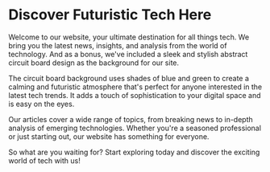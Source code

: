 <!--font:Montserrat-->

# Discover Futuristic Tech Here

Welcome to our website, your ultimate destination for all things tech. We bring you the latest news, insights, and analysis from the world of technology. And as a bonus, we've included a sleek and stylish abstract circuit board design as the background for our site.

The circuit board background uses shades of blue and green to create a calming and futuristic atmosphere that's perfect for anyone interested in the latest tech trends. It adds a touch of sophistication to your digital space and is easy on the eyes.

Our articles cover a wide range of topics, from breaking news to in-depth analysis of emerging technologies. Whether you're a seasoned professional or just starting out, our website has something for everyone.

So what are you waiting for? Start exploring today and discover the exciting world of tech with us!

<!--

Write me markdown content of website with wallpaper:

"A wallpaper with a simple graphic of an abstract circuit board, in shades of blue and green."

The header of the page should not be copy of the text but rather a real content of the website which is using this wallpaper.


---


# Circuit Board Wallpaper

Welcome to our website featuring a simple yet stylish wallpaper of an abstract circuit board. The wallpaper is designed in shades of blue and green, creating a calming and futuristic atmosphere for your desktop or mobile device.

Whether you're a tech enthusiast or simply looking to add some personality to your digital space, this circuit board wallpaper is the perfect choice. It's easy on the eyes and adds a touch of sophistication to any screen.

Download the wallpaper today and enjoy the sleek and modern look it brings to your device.


---


Heading should not include word "wallpaper". The website should not be about the wallpaper itself, wallpaper is just a related background, rewrite whole content.


---


# Welcome to Our Futuristic Tech Website

Our website is dedicated to bringing you the latest news and insights from the world of technology. As part of our commitment to providing a cutting-edge experience, we've included a sleek and stylish background featuring an abstract circuit board design.

The shades of blue and green used in the design create a calming and futuristic atmosphere, perfect for anyone interested in the latest tech trends. Whether you're a seasoned professional or just starting out in the field, our website has something for everyone.

Explore our articles, reviews, and opinion pieces to stay up-to-date with the latest developments in the world of technology. And don't forget to download our circuit board background to add a touch of sophistication to your digital space.


---


Heading is too long, rewrite whole content.


---


Heading is too long, rewrite whole content.


---


# Discover the Latest in Tech with Our Futuristic Website

Our website is your go-to destination for all things tech. From breaking news to in-depth analysis, we cover everything you need to know about the world of technology. And as a bonus, we've included a sleek and stylish background featuring an abstract circuit board design.

The circuit board background uses shades of blue and green to create a calming and futuristic atmosphere that's perfect for anyone interested in the latest tech trends. It's easy on the eyes and adds a touch of sophistication to your digital space.

Explore our articles, reviews, and opinion pieces to stay up-to-date with the latest developments in the world of technology. Whether you're a seasoned professional or just starting out, our website has something for everyone.

So why wait? Start exploring today and discover the exciting world of tech with us!


---


Heading is too long, rewrite whole content.


---


# Explore the World of Tech with Our Futuristic Website

Welcome to our website, your ultimate destination for all things tech. We bring you the latest news, insights, and analysis from the world of technology. And as a bonus, we've included a sleek and stylish abstract circuit board design as the background for our site.

The circuit board background uses shades of blue and green to create a calming and futuristic atmosphere that's perfect for anyone interested in the latest tech trends. It adds a touch of sophistication to your digital space and is easy on the eyes.

Our articles cover a wide range of topics, from breaking news to in-depth analysis of emerging technologies. Whether you're a seasoned professional or just starting out, our website has something for everyone.

So what are you waiting for? Start exploring today and discover the exciting world of tech with us!


---


Write me a Google font which is best fitting for the website.

Pick from the list:
- Roboto
- Alegreya
- Orbitron
- Montserrat
- Lato
- Poppins
- Open Sans
- Playfair Display
- Great Vibes
- Dancing Script
- Lobster
- Exo 2
- Inter
- IBM Plex Sans
- Raleway
- Barlow Condensed
- Futura


Write just the font name nothing else.


---


Montserrat

-->
